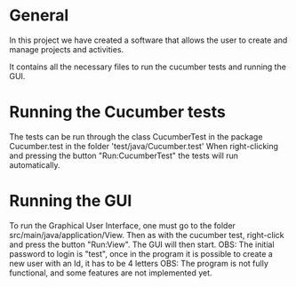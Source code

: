 # General
In this project we have created a software that allows the user to create and manage projects and activities. 

It contains all the necessary files to run the cucumber tests and running the GUI.


# Running the Cucumber tests
The tests can be run through the class CucumberTest in the package Cucumber.test in the folder 'test/java/Cucumber.test'
When right-clicking and pressing the button "Run:CucumberTest" the tests will run automatically.

# Running the GUI
To run the Graphical User Interface, one must go to the folder src/main/java/application/View. Then as with the cucumber test,
right-click and press the button "Run:View". The GUI will then start.
OBS: The initial password to login is "test", once in the program it is possible to create a new user with an Id, it has to be 4 letters
OBS: The program is not fully functional, and some features are not implemented yet.


